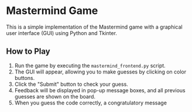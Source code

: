 # Mastermind Game

This is a simple implementation of the Mastermind game with a graphical user interface (GUI) using Python and Tkinter.

## How to Play

1. Run the game by executing the `mastermind_frontend.py` script.
2. The GUI will appear, allowing you to make guesses by clicking on color buttons.
3. Click the "Submit" button to check your guess.
4. Feedback will be displayed in pop-up message boxes, and all previous guesses are shown on the board.
5. When you guess the code correctly, a congratulatory message
